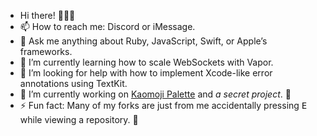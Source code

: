 <!--
Check out my libraries:

* https://github.com/freyaalminde/calendar-ui
* https://github.com/freyaalminde/filter-ui
* https://github.com/freyaalminde/ide-icons
* https://github.com/freyaalminde/ide-navigation
* https://github.com/freyaalminde/ide-text-completion
* https://github.com/freyaalminde/perl-core
* https://github.com/freyaalminde/prettier-formatting
* https://github.com/freyaalminde/screenshotting
* https://github.com/freyaalminde/sql-formatting
* **https://github.com/freyaalminde/watch-date-picker**
* https://github.com/database-utility/cassandra-kit
* https://github.com/database-utility/tds-kit

And my apps:

<img src="https://github.com/freyaalminde/countdowns/raw/main/Shared/Assets.xcassets/AppIcon.appiconset/icon_40pt@2x.png?raw=true" alt="" width="40" valign="bottom" style="border-radius: 50%;"> <img src="https://github.com/freyaalminde/hydration/raw/main/Shared/Assets.xcassets/icon_40pt.imageset/icon_40pt@2x.png?raw=true" alt="" width="40" valign="bottom" style="border-radius: 50%;"> <img src="https://github.com/freyaalminde/volume-remote/raw/main/Shared/Assets.xcassets/AppIcon.appiconset/icon_40pt@2x.png?raw=true" alt="" width="40" valign="bottom" style="border-radius: 6px;">

* https://github.com/database-utility/database-utility
* https://github.com/freyaalminde/countdowns
* https://github.com/freyaalminde/hydration
* https://github.com/freyaalminde/volume-remote

(Coming to App Store ✨ soon ✨)
-->

- Hi there! 🙋🏻‍♀️
- 📫 How to reach me: Discord or iMessage.
- 💬 Ask me anything about Ruby, JavaScript, Swift, or Apple’s frameworks.
- 🌱 I’m currently learning how to scale WebSockets with Vapor.
- 🤔 I’m looking for help with how to implement Xcode-like error annotations using TextKit.
- 🔭 I’m currently working on [Kaomoji Palette](https://github.com/freysie/kaomoji-palette) and _a secret project_<!-- and [Database Utility](https://github.com/database-utility/database-utility)-->. 👻
- ⚡ Fun fact: Many of my forks are just from me accidentally pressing <kbd>E</kbd> while viewing a repository. 🫠

<!--
- 👯 I’m looking to collaborate on a better tomorrow for all open-source Apple-platform IDE apps.
-->

<!--
hey, you lurker you! (￢‿￢)
-->
